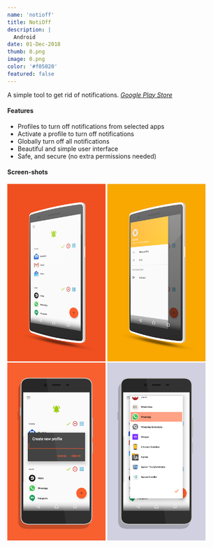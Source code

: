 ```yaml
---
name: 'notioff'
title: NotiOff
description: |
  Android
date: 01-Dec-2018
thumb: 0.png
image: 0.png
color: '#f05020'
featured: false
---
```


A simple tool to get rid of notifications.
*[Google Play Store](https://play.google.com/store/apps/details?id=com.ilusons.notioff)*

#### Features

- Profiles to turn off notifications from selected apps
- Activate a profile to turn off notifications
- Globally turn off all notifications
- Beautiful and simple user interface
- Safe, and secure (no extra permissions needed)

#### Screen-shots

[<img src="0.png" width="225">](0.png)
[<img src="1.png" width="225">](1.png)
[<img src="2.png" width="225">](2.png)
[<img src="3.png" width="225">](3.png)